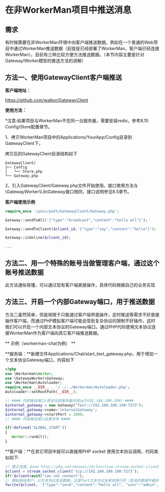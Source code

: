 # 在非WorkerMan项目中推送消息

## 需求
有时候需要在非WorkerMan环境中向客户端推送数据。例如在一个普通的Web项目中通过WorkerMan推送数据（前提是已经部署了WorkerMan，客户端已经连接WorkerMan）。目前有三种比较方便方法推送数据。（本节内容主要是针对Gateway/Worker模型的推送方法的讲解）

## 方法一、使用GatewayClient客户端推送
**客户端地址：**

https://github.com/walkor/GatewayClient

**使用方法：**

*注意:如果项目与WorkerMan不在同一台服务器，需要安装redis，参考8.10 Config/Store配置章节。


1、拷贝WorkerMan项目中的Applications/YourApp/Config目录到GatewayClient下。

拷贝后的GatewayClient目录结构如下
```shell
GatewayClient/
├── Config
│   └── Store.php
└── Gateway.php
```
2、引入GatewayClient/Gateway.php文件开始使用。接口使用方法与\GatewayWorker\Lib\Gateway接口相同，接口说明参见8.5章节。

 **客户端使用示例**
 ```php
require_once '/your/path/GatewayClient/Gateway.php';

Gateway::sendToAll('{"type":"broadcast","content":"hello all"}');

Gateway::sendToClient($client_id,'{"type":"say","content":"hello"}');

Gateway::isOnline($client_id);

...
 ```

 ## 方法二、用一个特殊的账号当做管理客户端，通过这个账号推送数据

 此方法通俗易懂，可以通过现有客户端直接操作，具体代码根据自己的业务实现


 ## 方法三、开启一个内部Gateway端口，用于推送数据
 方法二虽然简单，但是局限于只能通过客户端界面操作，定时推送等需求不好直接操作客户端，而通过PHP模拟客户端可能会受到复杂协议的限制不好操作，这时我们可以开启一个内部文本协议的Gateway端口，通过PHP代码使用文本协议连接WorkerMan作为客户端向其它客户端推送数据。

 ** 示例（workerman-chat为例） **

**服务端：**新建文件Applications/Chat/start_text_gateway.php，用于增加一个文本协议Gateway端口，内容如下

 ```php
<?php
use \Workerman\Worker;
use \GatewayWorker\Gateway;
use \Workerman\Autoloader;
require_once __DIR__ . '/../../Workerman/Autoloader.php';
Autoloader::setRootPath(__DIR__);

// #### 内部推送端口(假设当前服务器内网ip为192.168.100.100) ####
$internal_gateway = new Gateway("Text://192.168.100.100:7273");
$internal_gateway->name='internalGateway';
$internal_gateway->startPort = 2800;
// #### 内部推送端口设置完毕 ####

if(!defined('GLOBAL_START'))
{
    Worker::runAll();
}
 ```

 **客户端：**在其它项目中就可以直接用PHP socket 使用文本协议调用，代码类似如下:
 ```php
// 建立连接，@see http://php.net/manual/zh/function.stream-socket-client.php
$client = stream_socket_client('tcp://192.168.100.100:7273');
if(!$client)exit("can not connect");
// 模拟超级用户，以文本协议发送数据，注意Text文本协议末尾有换行符（发送的数据中最好有能识别超级用户的字段），这样在Event.php中的onMessage方法中便能收到这个数据，然后做相应的处理即可
fwrite($client, '{"type":"send","content":"hello all", "user":"admin", "pass":"******"}'."\n");
 ```



